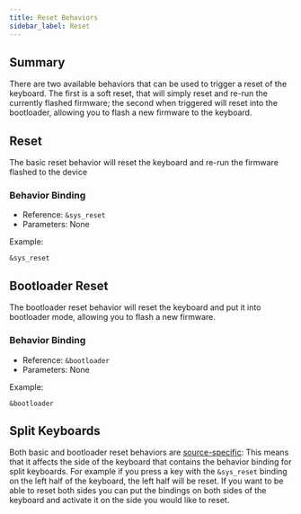 ```yaml
---
title: Reset Behaviors
sidebar_label: Reset
---
```


## Summary

There are two available behaviors that can be used to trigger a reset of the keyboard.
The first is a soft reset, that will simply reset and re-run the currently flashed
firmware; the second when triggered will reset into the bootloader, allowing you to
flash a new firmware to the keyboard.

## Reset

The basic reset behavior will reset the keyboard and re-run the firmware flashed
to the device

### Behavior Binding

- Reference: `&sys_reset`
- Parameters: None

Example:

```dts
&sys_reset
```

## Bootloader Reset

The bootloader reset behavior will reset the keyboard and put it into bootloader mode, allowing
you to flash a new firmware.

### Behavior Binding

- Reference: `&bootloader`
- Parameters: None

Example:

```dts
&bootloader
```

## Split Keyboards

Both basic and bootloader reset behaviors are [source-specific](../features/split-keyboards.md##source-locality-behaviors): This means that it affects the side of the keyboard that contains the behavior binding for split keyboards. For example if you press a key with the `&sys_reset` binding on the left half of the keyboard, the left half will be reset. If you want to be able to reset both sides you can put the bindings on both sides of the keyboard and activate it on the side you would like to reset.
